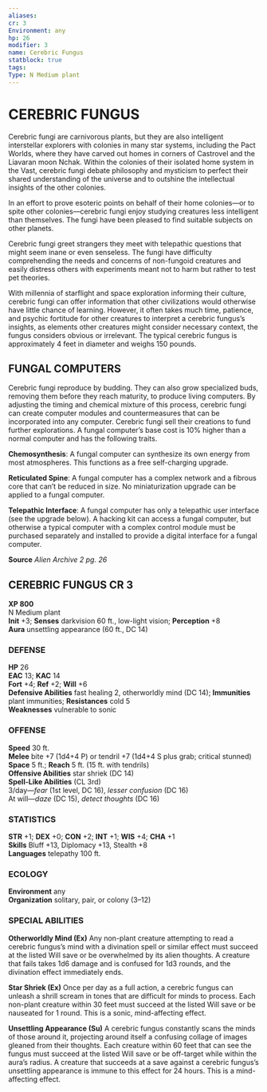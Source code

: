 ```yaml
---
aliases: 
cr: 3
Environment: any
hp: 26
modifier: 3
name: Cerebric Fungus
statblock: true
tags: 
Type: N Medium plant  
---
```

# CEREBRIC FUNGUS
Cerebric fungi are carnivorous plants, but they are also intelligent interstellar explorers with colonies in many star systems, including the Pact Worlds, where they have carved out homes in corners of Castrovel and the Liavaran moon Nchak. Within the colonies of their isolated home system in the Vast, cerebric fungi debate philosophy and mysticism to perfect their shared understanding of the universe and to outshine the intellectual insights of the other colonies.

In an effort to prove esoteric points on behalf of their home colonies—or to spite other colonies—cerebric fungi enjoy studying creatures less intelligent than themselves. The fungi have been pleased to find suitable subjects on other planets.

Cerebric fungi greet strangers they meet with telepathic questions that might seem inane or even senseless. The fungi have difficulty comprehending the needs and concerns of non-fungoid creatures and easily distress others with experiments meant not to harm but rather to test pet theories.

With millennia of starflight and space exploration informing their culture, cerebric fungi can offer information that other civilizations would otherwise have little chance of learning. However, it often takes much time, patience, and psychic fortitude for other creatures to interpret a cerebric fungus’s insights, as elements other creatures might consider necessary context, the fungus considers obvious or irrelevant. The typical cerebric fungus is approximately 4 feet in diameter and weighs 150 pounds.

## FUNGAL COMPUTERS

Cerebric fungi reproduce by budding. They can also grow specialized buds, removing them before they reach maturity, to produce living computers. By adjusting the timing and chemical mixture of this process, cerebric fungi can create computer modules and countermeasures that can be incorporated into any computer. Cerebric fungi sell their creations to fund further explorations. A fungal computer’s base cost is 10% higher than a normal computer and has the following traits.

**Chemosynthesis**: A fungal computer can synthesize its own energy from most atmospheres. This functions as a free self-charging upgrade.

**Reticulated Spine**: A fungal computer has a complex network and a fibrous core that can’t be reduced in size. No miniaturization upgrade can be applied to a fungal computer.

**Telepathic Interface**: A fungal computer has only a telepathic user interface (see the upgrade below). A hacking kit can access a fungal computer, but otherwise a typical computer with a complex control module must be purchased separately and installed to provide a digital interface for a fungal computer.

**Source** _Alien Archive 2 pg. 26_

## CEREBRIC FUNGUS CR 3

**XP 800**  
N Medium plant  
**Init** +3; **Senses** darkvision 60 ft., low-light vision; **Perception** +8  
**Aura** unsettling appearance (60 ft., DC 14)

### DEFENSE

**HP** 26  
**EAC** 13; **KAC** 14  
**Fort** +4; **Ref** +2; **Will** +6  
**Defensive Abilities** fast healing 2, otherworldly mind (DC 14); **Immunities** plant immunities; **Resistances** cold 5  
**Weaknesses** vulnerable to sonic

### OFFENSE

**Speed** 30 ft.  
**Melee** bite +7 (1d4+4 P) or tendril +7 (1d4+4 S plus grab; critical stunned)  
**Space** 5 ft.; **Reach** 5 ft. (15 ft. with tendrils)  
**Offensive Abilities** star shriek (DC 14)  
**Spell-Like Abilities** (CL 3rd)  
3/day—_fear_ (1st level, DC 16), _lesser confusion_ (DC 16)  
At will—_daze_ (DC 15), _detect thoughts_ (DC 16)

### STATISTICS

**STR** +1; **DEX** +0; **CON** +2; **INT** +1; **WIS** +4; **CHA** +1  
**Skills** Bluff +13, Diplomacy +13, Stealth +8  
**Languages** telepathy 100 ft.

### ECOLOGY

**Environment** any  
**Organization** solitary, pair, or colony (3–12)

### SPECIAL ABILITIES

**Otherworldly Mind (Ex)** Any non-plant creature attempting to read a cerebric fungus’s mind with a divination spell or similar effect must succeed at the listed Will save or be overwhelmed by its alien thoughts. A creature that fails takes 1d6 damage and is confused for 1d3 rounds, and the divination effect immediately ends.

**Star Shriek (Ex)** Once per day as a full action, a cerebric fungus can unleash a shrill scream in tones that are difficult for minds to process. Each non-plant creature within 30 feet must succeed at the listed Will save or be nauseated for 1 round. This is a sonic, mind-affecting effect.

**Unsettling Appearance (Su)** A cerebric fungus constantly scans the minds of those around it, projecting around itself a confusing collage of images gleaned from their thoughts. Each creature within 60 feet that can see the fungus must succeed at the listed Will save or be off-target while within the aura’s radius. A creature that succeeds at a save against a cerebric fungus’s unsettling appearance is immune to this effect for 24 hours. This is a mind-affecting effect.
